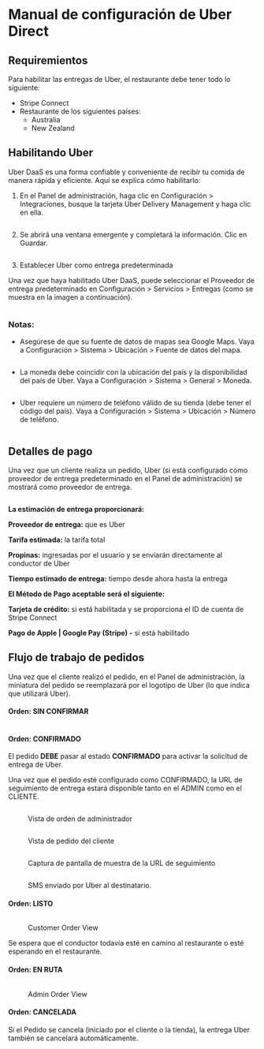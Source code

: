# Manual de configuración de Uber Direct

## **Requiremientos**

Para habilitar las entregas de Uber, el restaurante debe tener todo lo siguiente:

* Stripe Connect
* Restaurante de los siguientes países:
  * Australia
  * New Zealand

## Habilitando Uber

Uber DaaS es una forma confiable y conveniente de recibir tu comida de manera rápida y eficiente. Aquí se explica cómo habilitarlo:

1. En el Panel de administración, haga clic en Configuración > Integraciones, busque la tarjeta Uber Delivery Management y haga clic en ella.

<figure><img src="../.gitbook/assets/Screen Shot 2023-05-10 at 9.52.37 AM.png" alt=""><figcaption></figcaption></figure>

2. Se abrirá una ventana emergente y completará la información. Clic en Guardar.

<figure><img src="../.gitbook/assets/Screen Shot 2023-05-10 at 9.56.08 AM.png" alt=""><figcaption></figcaption></figure>

3. Establecer Uber como entrega predeterminada

Una vez que haya habilitado Uber DaaS, puede seleccionar el Proveedor de entrega predeterminado en Configuración > Servicios > Entregas (como se muestra en la imagen a continuación).

<figure><img src="../.gitbook/assets/Screen Shot 2023-05-10 at 9.47.12 AM.png" alt=""><figcaption></figcaption></figure>

### Notas:

* Asegúrese de que su fuente de datos de mapas sea Google Maps. Vaya a Configuración > Sistema > Ubicación > Fuente de datos del mapa.

<figure><img src="../.gitbook/assets/Uber Screenshot 2023-05-09 at 6.38.47 PM.png" alt=""><figcaption></figcaption></figure>

* La moneda debe coincidir con la ubicación del país y la disponibilidad del país de Uber. Vaya a Configuración > Sistema > General > Moneda.

<figure><img src="../.gitbook/assets/Uber Screenshot 2023-05-09 at 6.41.14 PM.png" alt=""><figcaption></figcaption></figure>

* Uber requiere un número de teléfono válido de su tienda (debe tener el código del país). Vaya a Configuración > Sistema > Ubicación > Número de teléfono.

<figure><img src="../.gitbook/assets/Uber Screenshot 2023-05-09 at 6.43.23 PM.png" alt=""><figcaption></figcaption></figure>

## Detalles de pago

Una vez que un cliente realiza un pedido, Uber (si está configurado como proveedor de entrega predeterminado en el Panel de administración) se mostrará como proveedor de entrega.

<figure><img src="../.gitbook/assets/Screenshot 2023-05-09 at 7.06.03 PM.png" alt=""><figcaption></figcaption></figure>

**La estimación de entrega proporcionará:**

**Proveedor de entrega:** que es Uber

**Tarifa estimada:** la tarifa total

**Propinas:** ingresadas por el usuario y se enviarán directamente al conductor de Uber

**Tiempo estimado de entrega:** tiempo desde ahora hasta la entrega

**El Método de Pago aceptable será el siguiente:**

**Tarjeta de crédito:** si está habilitada y se proporciona el ID de cuenta de Stripe Connect

**Pago de Apple | Google Pay (Stripe) -** si está habilitado

## Flujo de trabajo de pedidos

Una vez que el cliente realizó el pedido, en el Panel de administración, la miniatura del pedido se reemplazará por el logotipo de Uber (lo que indica que utilizará Uber).

#### Orden: SIN CONFIRMAR

<figure><img src="../.gitbook/assets/Screenshot 2023-05-09 at 7.44.43 PM.png" alt=""><figcaption></figcaption></figure>

#### Orden: CONFIRMADO

El pedido **DEBE** pasar al estado **CONFIRMADO** para activar la solicitud de entrega de Uber.

Una vez que el pedido esté configurado como CONFIRMADO, la URL de seguimiento de entrega estará disponible tanto en el ADMIN como en el CLIENTE.

<figure><img src="../.gitbook/assets/Untitled (7).png" alt=""><figcaption><p>Vista de orden de administrador</p></figcaption></figure>

<figure><img src="../.gitbook/assets/Untitled (4).png" alt=""><figcaption><p>Vista de pedido del cliente</p></figcaption></figure>

<figure><img src="../.gitbook/assets/Untitled (5).png" alt=""><figcaption><p>Captura de pantalla de muestra de la URL de seguimiento</p></figcaption></figure>

<figure><img src="../.gitbook/assets/Untitled (6).png" alt=""><figcaption><p>SMS enviado por Uber al destinatario.</p></figcaption></figure>

#### Orden: LISTO

<figure><img src="../.gitbook/assets/Untitled (9).png" alt=""><figcaption><p>Customer Order View</p></figcaption></figure>

Se espera que el conductor todavía esté en camino al restaurante o esté esperando en el restaurante.

#### Orden: EN RUTA

<figure><img src="../.gitbook/assets/Untitled (10).png" alt=""><figcaption><p>Admin Order View</p></figcaption></figure>

#### Orden: CANCELADA

Si el Pedido se cancela (iniciado por el cliente o la tienda), la entrega Uber también se cancelará automáticamente.
